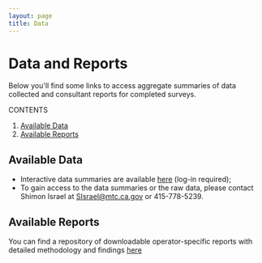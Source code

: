 ```yaml
---
layout: page
title: Data
---
```


# Data and Reports

Below you'll find some links to access aggregate summaries of data collected and consultant reports for completed surveys. 

CONTENTS

1. [Available Data](#available-data)
2. [Available Reports](#available-reports)

## Available Data

*	Interactive data summaries are available [here](http://analytics.mtc.ca.gov/foswiki/Sandbox/OnBoardSurveys) (log-in required);
*	To gain access to the data summaries or the raw data, please contact Shimon Israel at SIsrael@mtc.ca.gov or 415-778-5239. 

## Available Reports

You can find a repository of downloadable operator-specific reports with detailed methodology and findings [here](https://mtcdrive.box.com/onboard-survey-reports)

